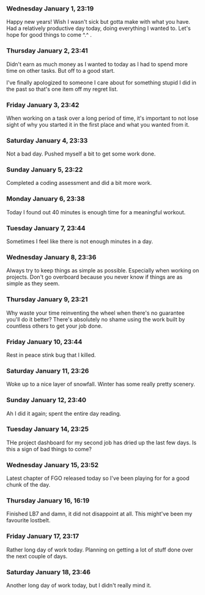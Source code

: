 ### Wednesday January 1, 23:19

Happy new years! Wish I wasn't sick but gotta make with what you have. Had a relatively productive day today, doing everything I wanted to. Let's hope for good things to come ^.^ .

### Thursday January 2, 23:41

Didn't earn as much money as I wanted to today as I had to spend more time on other tasks. But off to a good start.

I've finally apologized to someone I care about for something stupid I did in the past so that's one item off my regret list.

### Friday January 3, 23:42

When working on a task over a long period of time, it's important to not lose sight of why you started it in the first place and what you wanted from it.

### Saturday January 4, 23:33

Not a bad day. Pushed myself a bit to get some work done.

### Sunday January 5, 23:22

Completed a coding assessment and did a bit more work.

### Monday January 6, 23:38

Today I found out 40 minutes is enough time for a meaningful workout.

### Tuesday January 7, 23:44

Sometimes I feel like there is not enough minutes in a day.

### Wednesday January 8, 23:36

Always try to keep things as simple as possible. Especially when working on projects. Don't go overboard because you never know if things are as simple as they seem.

### Thursday January 9, 23:21

Why waste your time reinventing the wheel when there's no guarantee you'll do it better? There's absolutely no shame using the work built by countless others to get your job done.

### Friday January 10, 23:44

Rest in peace stink bug that I killed.

### Saturday January 11, 23:26

Woke up to a nice layer of snowfall. Winter has some really pretty scenery.

### Sunday January 12, 23:40

Ah I did it again; spent the entire day reading.

### Tuesday January 14, 23:25

THe project dashboard for my second job has dried up the last few days. Is this a sign of bad things to come?

### Wednesday January 15, 23:52

Latest chapter of FGO released today so I've been playing for for a good chunk of the day.

### Thursday January 16, 16:19

Finished LB7 and damn, it did not disappoint at all. This might've been my favourite lostbelt.

### Friday January 17, 23:17

Rather long day of work today. Planning on getting a lot of stuff done over the next couple of days.

### Saturday January 18, 23:46

Another long day of work today, but I didn't really mind it.
